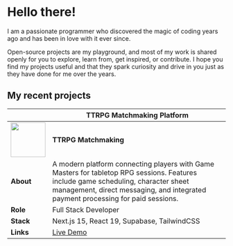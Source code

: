 # Hello there!

I am a passionate programmer who discovered the magic of coding years ago and has been in love with it ever since.

Open-source projects are my playground, and most of my work is shared openly for you to explore, learn from, get inspired, or contribute. I hope you find my projects useful and that they spark curiosity and drive in you just as they have done for me over the years.

## My recent projects

| | TTRPG Matchmaking Platform |
|---|---|
| <img src="public/ttrpg-icon.png" width="80" height="80"> | **TTRPG Matchmaking** |
| **About** | A modern platform connecting players with Game Masters for tabletop RPG sessions. Features include game scheduling, character sheet management, direct messaging, and integrated payment processing for paid sessions. |
| **Role** | Full Stack Developer |
| **Stack** | Next.js 15, React 19, Supabase, TailwindCSS |
| **Links** | [Live Demo](https://ttrpg-matchmaking.com) |
